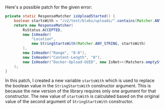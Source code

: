 Here's a possible patch for the given error:

```java
private static ResponseMatcher isUploadStarted() {
    boolean startsWith = "/v2/test/blobs/uploads/".contains(Matcher.ANY_STRING);
    return new ResponseMatcher(
        RsStatus.ACCEPTED,
        new IsHeader(
            "Location",
            new StringStartsWith(Matcher.ANY_STRING, startsWith)
        ),
        new IsHeader("Range", "0-0"),
        new IsHeader("Content-Length", "0"),
        new IsHeader("Docker-Upload-UUID", new IsNot<>(Matchers.emptyString()))
    );
}
```

In this patch, I created a new variable `startsWith` which is used to replace the boolean value in the `StringStartsWith` constructor argument. This is because the new version of the library requires only one argument for that constructor. The new value of `startsWith` is calculated based on the original value of the second argument of `StringStartsWith` constructor.